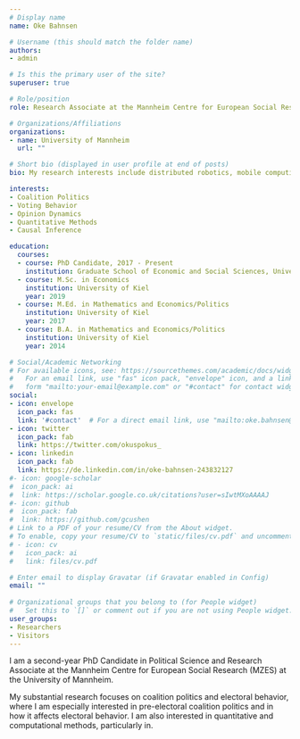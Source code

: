```yaml
---
# Display name
name: Oke Bahnsen

# Username (this should match the folder name)
authors:
- admin

# Is this the primary user of the site?
superuser: true

# Role/position
role: Research Associate at the Mannheim Centre for European Social Research (MZES)

# Organizations/Affiliations
organizations:
- name: University of Mannheim
  url: ""

# Short bio (displayed in user profile at end of posts)
bio: My research interests include distributed robotics, mobile computing and programmable matter.

interests:
- Coalition Politics
- Voting Behavior
- Opinion Dynamics
- Quantitative Methods
- Causal Inference

education:
  courses:
  - course: PhD Candidate, 2017 - Present
    institution: Graduate School of Economic and Social Sciences, University of Mannheim
  - course: M.Sc. in Economics
    institution: University of Kiel
    year: 2019
  - course: M.Ed. in Mathematics and Economics/Politics
    institution: University of Kiel
    year: 2017
  - course: B.A. in Mathematics and Economics/Politics
    institution: University of Kiel
    year: 2014

# Social/Academic Networking
# For available icons, see: https://sourcethemes.com/academic/docs/widgets/#icons
#   For an email link, use "fas" icon pack, "envelope" icon, and a link in the
#   form "mailto:your-email@example.com" or "#contact" for contact widget.
social:
- icon: envelope
  icon_pack: fas
  link: '#contact'  # For a direct email link, use "mailto:oke.bahnsen@mzes.uni-mannheim.de".
- icon: twitter
  icon_pack: fab
  link: https://twitter.com/okuspokus_
- icon: linkedin
  icon_pack: fab
  link: https://de.linkedin.com/in/oke-bahnsen-243832127
#- icon: google-scholar
#  icon_pack: ai
#  link: https://scholar.google.co.uk/citations?user=sIwtMXoAAAAJ
#- icon: github
#  icon_pack: fab
#  link: https://github.com/gcushen
# Link to a PDF of your resume/CV from the About widget.
# To enable, copy your resume/CV to `static/files/cv.pdf` and uncomment the lines below.  
# - icon: cv
#   icon_pack: ai
#   link: files/cv.pdf

# Enter email to display Gravatar (if Gravatar enabled in Config)
email: ""
  
# Organizational groups that you belong to (for People widget)
#   Set this to `[]` or comment out if you are not using People widget.  
user_groups:
- Researchers
- Visitors
---
```


I am a second-year PhD Candidate in Political Science and Research Associate at the Mannheim Centre for European Social Research (MZES) at the University of Mannheim. 

My substantial research focuses on coalition politics and electoral behavior, where I am especially interested in pre-electoral coalition politics and in how it affects electoral behavior. I am also interested in quantitative and computational methods, particularly in.
